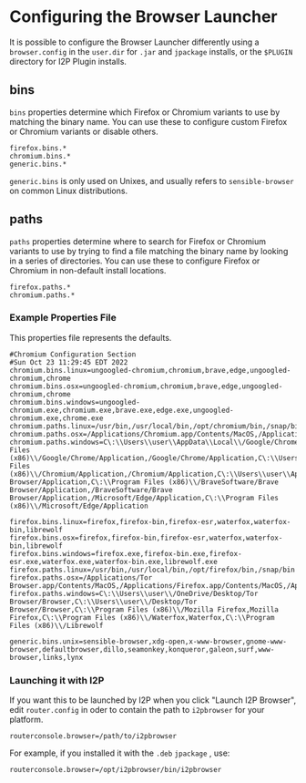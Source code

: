 # Configuring the Browser Launcher

It is possible to configure the Browser Launcher differently using a
`browser.config` in the `user.dir` for
`.jar` and `jpackage` installs, or the
`$PLUGIN` directory for I2P Plugin installs.

## bins

`bins` properties determine which Firefox or Chromium
variants to use by matching the binary name. You can use these to
configure custom Firefox or Chromium variants or disable others.

``` properties
firefox.bins.*
chromium.bins.*
generic.bins.*
```

`generic.bins` is only used on Unixes, and usually
refers to `sensible-browser` on common Linux
distributions.

## paths

`paths` properties determine where to search for Firefox
or Chromium variants to use by trying to find a file matching the binary
name by looking in a series of directories. You can use these to
configure Firefox or Chromium in non-default install locations.

``` properties
firefox.paths.*
chromium.paths.*
```

### Example Properties File

This properties file represents the defaults.


```properties
#Chromium Configuration Section
#Sun Oct 23 11:29:45 EDT 2022
chromium.bins.linux=ungoogled-chromium,chromium,brave,edge,ungoogled-chromium,chrome
chromium.bins.osx=ungoogled-chromium,chromium,brave,edge,ungoogled-chromium,chrome
chromium.bins.windows=ungoogled-chromium.exe,chromium.exe,brave.exe,edge.exe,ungoogled-chromium.exe,chrome.exe
chromium.paths.linux=/usr/bin,/usr/local/bin,/opt/chromium/bin,/snap/bin
chromium.paths.osx=/Applications/Chromium.app/Contents/MacOS,/Applications/Chrome.app/Contents/MacOS,/Applications/Brave.app/Contents/MacOS
chromium.paths.windows=C\:\\Users\\user\\AppData\\Local\\/Google/Chrome/Application,C\:\\Program Files (x86)\\/Google/Chrome/Application,/Google/Chrome/Application,C\:\\Users\\user\\AppData\\Local\\/Chromium/Application,C\:\\Program Files (x86)\\/Chromium/Application,/Chromium/Application,C\:\\Users\\user\\AppData\\Local\\/BraveSoftware/Brave Browser/Application,C\:\\Program Files (x86)\\/BraveSoftware/Brave Browser/Application,/BraveSoftware/Brave Browser/Application,/Microsoft/Edge/Application,C\:\\Program Files (x86)\\/Microsoft/Edge/Application
```

```properties
firefox.bins.linux=firefox,firefox-bin,firefox-esr,waterfox,waterfox-bin,librewolf
firefox.bins.osx=firefox,firefox-bin,firefox-esr,waterfox,waterfox-bin,librewolf
firefox.bins.windows=firefox.exe,firefox-bin.exe,firefox-esr.exe,waterfox.exe,waterfox-bin.exe,librewolf.exe
firefox.paths.linux=/usr/bin,/usr/local/bin,/opt/firefox/bin,/snap/bin
firefox.paths.osx=/Applications/Tor Browser.app/Contents/MacOS,/Applications/Firefox.app/Contents/MacOS,/Applications/Waterfox.app/Contents/MacOS,/Applications/Librewolf.app/Contents/MacOS
firefox.paths.windows=C\:\\Users\\user\\/OneDrive/Desktop/Tor Browser/Browser,C\:\\Users\\user\\/Desktop/Tor Browser/Browser,C\:\\Program Files (x86)\\/Mozilla Firefox,Mozilla Firefox,C\:\\Program Files (x86)\\/Waterfox,Waterfox,C\:\\Program Files (x86)\\/Librewolf
```

```properties
generic.bins.unix=sensible-browser,xdg-open,x-www-browser,gnome-www-browser,defaultbrowser,dillo,seamonkey,konqueror,galeon,surf,www-browser,links,lynx
```

### Launching it with I2P

If you want this to be launched by I2P when you click "Launch I2P
Browser", edit `router.config` in oder to contain the
path to `i2pbrowser` for your platform.

``` properties
routerconsole.browser=/path/to/i2pbrowser
```

For example, if you installed it with the `.deb`
`jpackage` , use:

``` properties
routerconsole.browser=/opt/i2pbrowser/bin/i2pbrowser
```
